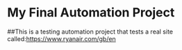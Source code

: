 # My Final Automation Project

##This is a testing automation project that tests a real site called:https://www.ryanair.com/gb/en
